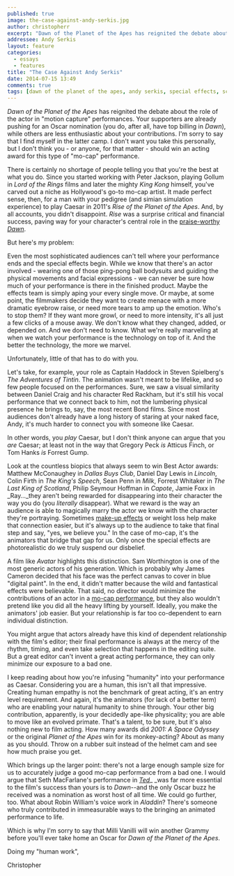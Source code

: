 ```yaml
---
published: true
image: the-case-against-andy-serkis.jpg
author: christopherr
excerpt: "Dawn of the Planet of the Apes has reignited the debate about the role of the actor in motion capture performances."
addressee: Andy Serkis
layout: feature
categories: 
  - essays
  - features
title: "The Case Against Andy Serkis"
date: 2014-07-15 13:49
comments: true
tags: [dawn of the planet of the apes, andy serkis, special effects, science fiction, Academy Award, dawn, Essays, mo cap, motion capture, Oscar, oscars, planet of the apes]
---
```

_Dawn of the Planet of the Apes_ has reignited the debate about the role of the actor in "motion capture" performances. Your supporters are already pushing for an Oscar nomination (you do, after all, have top billing in _Dawn_), while others are less enthusiastic about your contributions. I'm sorry to say that I find myself in the latter camp. I don't want you take this personally, but I don't think you - or anyone, for that matter - should win an acting award for this type of "mo-cap" performance.

There is certainly no shortage of people telling you that you're the best at what you do. Since you started working with Peter Jackson, playing Gollum in _Lord of the Rings_ films and later the mighty _King Kong_ himself, you've carved out a niche as Hollywood's go-to mo-cap artist. It made perfect sense, then, for a man with your pedigree (and simian simulation experience) to play Caesar in 2011's _Rise of the Planet of the Apes_.  And, by all accounts, you didn't disappoint. _Rise_ was a surprise critical and financial success, paving way for your character's central role in the [praise-worthy _Dawn_][1].

   [1]: /content/2014/7/12/dawn-of-the-planet-of-the-apes.html

But here's my problem: 

Even the most sophisticated audiences can't tell where your performance ends and the special effects begin. While we know that there's an actor involved - wearing one of those ping-pong ball bodysuits and guiding the physical movements and facial expressions - we can never be sure how much of your performance is there in the finished product. Maybe the effects team is simply aping your every single move. Or maybe, at some point, the filmmakers decide they want to create menace with a more dramatic eyebrow raise, or need more tears to amp up the emotion. Who's to stop them? If they want more growl, or need to more intensity, it's all just a few clicks of a mouse away. We don't know what they changed, added, or depended on. And we don't need to know. What we're really marveling at when we watch your performance is the technology on top of it. And the better the technology, the more we marvel.

Unfortunately, little of that has to do with you.

Let's take, for example, your role as Captain Haddock in Steven Spielberg's _The Adventures of Tintin_. The animation wasn't meant to be lifelike, and so few people focused on the performances. Sure, we saw a visual similarity between Daniel Craig and his character Red Rackham, but it's still his vocal performance that we connect back to him, not the lumbering physical presence he brings to, say, the most recent Bond films. Since most audiences don't already have a long history of staring at your naked face, Andy, it's much harder to connect you with someone like Caesar.

In other words, you _play_ Caesar, but I don't think anyone can argue that you _are_ Caesar; at least not in the way that Gregory Peck _is_ Atticus Finch, or Tom Hanks _is_ Forrest Gump.

Look at the countless biopics that always seem to win Best Actor awards: Matthew McConaughey in _Dallas Buys Club_, Daniel Day Lewis in _Lincoln_, Colin Firth in _The King's Speech_, Sean Penn in _Milk_, Forrest Whitaker in _The Last King of Scotland_, Philip Seymour Hoffman in _Capote_, Jamie Foxx in _Ray…_they aren't being rewarded for disappearing into their character the way you do (you _literally_ disappear). What we reward is the way an audience is able to magically marry the actor we know with the character they're portraying. Sometimes [make-up effects][2] or weight loss help make that connection easier, but it's always up to the audience to take that final step and say, "yes, we believe you." In the case of mo-cap, it's the animators that bridge that gap for us. Only once the special effects are photorealistic do we truly suspend our disbelief.

   [2]: /content/2012/12/12/the-make-up-of-2012-pt-1.html

A film like _Avatar_ highlights this distinction. Sam Worthington is one of the most generic actors of his generation. Which is probably why James Cameron decided that his face was the perfect canvas to cover in blue "digital paint". In the end, it didn't matter because the wild and fantastical effects were believable. That said, no director would minimize the contributions of an actor in a [mo-cap performance][3], but they also wouldn't pretend like you did all the heavy lifting by yourself. Ideally, you make the animators' job easier. But your relationship is far too co-dependent to earn individual distinction.

   [3]: http://www.wired.com/2014/07/andy-serkis-dawn-apes-qa/

You might argue that actors already have this kind of dependent relationship with the film's editor; their final performance is always at the mercy of the rhythm, timing, and even take selection that happens in the editing suite. But a great editor can't invent a great acting performance, they can only minimize our exposure to a bad one.

I keep reading about how you're infusing "humanity" into your performance as Caesar. Considering you are a human, this isn't all that impressive. Creating human empathy is not the benchmark of great acting, it's an entry level requirement. And again, it's the animators (for lack of a better term) who are enabling your natural humanity to shine through. Your other big contribution, apparently, is your decidedly ape-like physicality; you are able to move like an evolved primate. That's a talent, to be sure, but it's also nothing new to film acting. How many awards did _2001: A Space Odyssey_ or the original _Planet of the Apes_ win for its monkey-acting? About as many as you should. Throw on a rubber suit instead of the helmet cam and see how much praise you get.

Which brings up the larger point: there's not a large enough sample size for us to accurately judge a good mo-cap performance from a bad one. I would argue that Seth MacFarlane's performance in [_Ted_][4]_ _was far more essential to the film's success than yours is to _Dawn_--and the only Oscar buzz he received was a nomination as worst host of all time. We could go further, too. What about Robin William's voice work in _Aladdin_? There's someone who truly contributed in immeasurable ways to the bringing an animated performance to life.

   [4]: /content/2012/7/16/ted.html

Which is why I'm sorry to say that Milli Vanilli will win another Grammy before you'll ever take home an Oscar for _Dawn of the Planet of the Apes_.

Doing my "human work",

Christopher